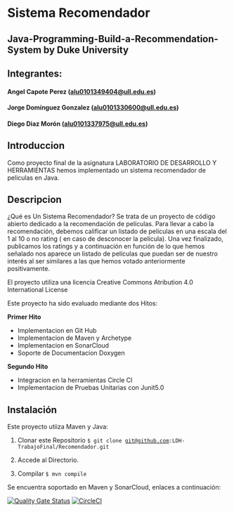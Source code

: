 # **Sistema Recomendador**
## Java-Programming-Build-a-Recommendation-System by Duke University

## Integrantes:
#### Angel Capote Perez (alu0101349404@ull.edu.es)
#### Jorge Domínguez Gonzalez (alu0101330600@ull.edu.es)
#### Diego Diaz Morón (alu0101337975@ull.edu.es)

## Introduccion
Como proyecto final de la asignatura LABORATORIO DE DESARROLLO Y HERRAMIENTAS hemos implementado un sistema recomendador de peliculas en Java.

## Descripcion
¿Qué es Un Sistema Recomendador? 
Se trata de un proyecto de código abierto dedicado a la recomendación de películas. Para llevar a cabo la recomendación, debemos calificar un listado de películas en una escala del 1 al 10 o  no rating ( en caso de desconocer la película). Una vez finalizado, publicamos los ratings y a continuación en función de lo que hemos señalado nos aparece un listado de películas que puedan ser de nuestro interés al ser similares a las que hemos votado anteriormente positivamente.

El proyecto utiliza una licencia Creative Commons Atribution 4.0 International License

Este proyecto ha sido evaluado mediante dos Hitos:

**Primer Hito**
- Implementacion en Git Hub
- Implementacion de Maven y Archetype
- Implementacion en SonarCloud
- Soporte de Documentacion Doxygen

**Segundo Hito**
- Integracion en la herramientas Circle CI
- Implementacion de Pruebas Unitarias con Junit5.0

## Instalación
Este proyecto utiiza Maven y Java:
1. Clonar este Repositorio
<code>$ git clone git@github.com:LDH-TrabajoFinal/Recomendador.git</code>

2. Accede al Directorio.

3. Compilar
<code>$ mvn compile</code>

Se encuentra soportado en Maven y SonarCloud, enlaces a continuación:

[![Quality Gate Status](https://sonarcloud.io/api/project_badges/measure?project=LDH-TrabajoFinal_Recomendador&metric=alert_status)](https://sonarcloud.io/summary/new_code?id=LDH-TrabajoFinal_Recomendador)
[![CircleCI](https://dl.circleci.com/status-badge/img/gh/LDH-TrabajoFinal/Recomendador/tree/master.svg?style=svg)](https://dl.circleci.com/status-badge/redirect/gh/LDH-TrabajoFinal/Recomendador/tree/master)
